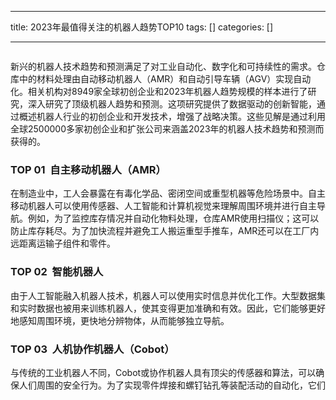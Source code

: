 
--- 
title:  2023年最值得关注的机器人趋势TOP10 
tags: []
categories: [] 

---
<img alt="" src="https://img-blog.csdnimg.cn/img_convert/c561b1ed0a40862c50a986699c6f5093.png">

新兴的机器人技术趋势和预测满足了对工业自动化、数字化和可持续性的需求。仓库中的材料处理由自动移动机器人（AMR）和自动引导车辆（AGV）实现自动化。相关机构对8949家全球初创企业和2023年机器人趋势规模的样本进行了研究，深入研究了顶级机器人趋势和预测。这项研究提供了数据驱动的创新智能，通过概述机器人行业的初创企业和开发技术，增强了战略决策。这些见解是通过利用全球2500000多家初创企业和扩张公司来涵盖2023年的机器人技术趋势和预测而获得的。

### TOP 01  自主移动机器人（AMR）

在制造业中，工人会暴露在有毒化学品、密闭空间或重型机器等危险场景中。自主移动机器人可以使用传感器、人工智能和计算机视觉来理解周围环境并进行自主导航。例如，为了监控库存情况并自动化物料处理，仓库AMR使用扫描仪；这可以防止库存耗尽。为了加快流程并避免工人搬运重型手推车，AMR还可以在工厂内远距离运输子组件和零件。

### TOP 02  智能机器人

由于人工智能融入机器人技术，机器人可以使用实时信息并优化工作。大型数据集和实时数据也被用来训练机器人，使其变得更加准确和有效。因此，它们能够更好地感知周围环境，更快地分辨物体，从而能够独立导航。

### TOP 03  人机协作机器人（Cobot）

与传统的工业机器人不同，Cobot或协作机器人具有顶尖的传感器和算法，可以确保人们周围的安全行为。为了实现零件焊接和螺钉钻孔等装配活动的自动化，它们
